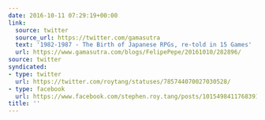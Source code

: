 ```yaml
---
date: 2016-10-11 07:29:19+00:00
link:
  source: twitter
  source_url: https://twitter.com/gamasutra
  text: '1982-1987 - The Birth of Japanese RPGs, re-told in 15 Games'
  url: https://www.gamasutra.com/blogs/FelipePepe/20161010/282896/
source: twitter
syndicated:
- type: twitter
  url: https://twitter.com/roytang/statuses/785744070027030528/
- type: facebook
  url: https://www.facebook.com/stephen.roy.tang/posts/10154984117683912
title: ''
---
```


